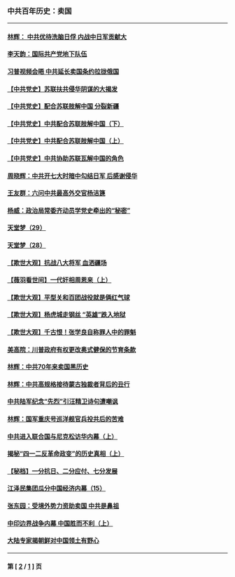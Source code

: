 ### 中共百年历史：卖国
---
#### [林辉： 中共优待洗脑日俘 内战中日军贡献大](../../pages/nf1176117/n13624644.md?11200430) 
#### [李天韵：国际共产党地下队伍](../../pages/nf1176117/n13611808.md?11200430) 
#### [习普视频会晤 中共延长卖国条约拉拢俄国](../../pages/nf1176117/n13060971.md?11200430) 
#### [【中共党史】苏联扶共侵华阴谋的大揭发](../../pages/nf1176117/n13056050.md?11200430) 
#### [【中共党史】配合苏联肢解中国 分裂新疆](../../pages/nf1176117/n13040700.md?11200430) 
#### [【中共党史】中共配合苏联肢解中国（下）](../../pages/nf1176117/n13035660.md?11200430) 
#### [【中共党史】中共配合苏联肢解中国（上）](../../pages/nf1176117/n13030262.md?11200430) 
#### [【中共党史】中共协助苏联瓦解中国的角色](../../pages/nf1176117/n13018109.md?11200430) 
#### [周晓辉：中共开七大时暗中勾结日军 后感谢侵华](../../pages/nf1176117/n12921960.md?11200430) 
#### [王友群：六问中共最高外交官杨洁篪](../../pages/nf1176117/n12836495.md?11200430) 
#### [杨威：政治局常委齐动员学党史牵出的“秘密”](../../pages/nf1176117/n12764642.md?11200430) 
#### [天堂梦（29）](../../pages/nf1176117/n12408465.md?11200430) 
#### [天堂梦（28）](../../pages/nf1176117/n12408309.md?11200430) 
#### [【欺世大观】抗战八大将军 血洒疆场](../../pages/nf1176117/n12357044.md?11200430) 
#### [【薇羽看世间】一代奸相周恩来（上）](../../pages/nf1176117/n12401109.md?11200430) 
#### [【欺世大观】平型关和百团战役就是俩红气球](../../pages/nf1176117/n12359157.md?11200430) 
#### [【欺世大观】杨虎城走钢丝 “英雄”跌入地狱](../../pages/nf1176117/n12358840.md?11200430) 
#### [【欺世大观】千古恨！张学良自称罪人中的罪魁](../../pages/nf1176117/n12358629.md?11200430) 
#### [美高院：川普政府有权更改奥式健保的节育条款](../../pages/nf1176117/n12242171.md?11200430) 
#### [林辉：中共70年来卖国黑历史](../../pages/nf1176117/n11552181.md?11200430) 
#### [林辉：中共高规格接待蒙古独裁者背后的丑行](../../pages/nf1176117/n11225005.md?11200430) 
#### [中共陆军纪念“先烈”引汪精卫诗句遭嘲讽](../../pages/nf1176117/n11153345.md?11200430) 
#### [林辉：国军重庆号巡洋舰官兵投共后的苦难](../../pages/nf1176117/n10997801.md?11200430) 
#### [中共进入联合国与尼克松访华内幕（上）](../../pages/nf1176117/n10138788.md?11200430) 
#### [揭秘“四一二反革命政变”的历史真相（上）](../../pages/nf1176117/n9996650.md?11200430) 
#### [【秘档】一分抗日、二分应付、七分发展](../../pages/nf1176117/n9331484.md?11200430) 
#### [江泽民集团瓜分中国经济内幕（15）](../../pages/nf1176117/n9268584.md?11200430) 
#### [张东园：受境外势力资助卖国 中共是鼻祖](../../pages/nf1176117/n9272480.md?11200430) 
#### [中印边界战争内幕 中国胜而不利（上）](../../pages/nf1176117/n9252458.md?11200430) 
#### [大陆专家揭朝鲜对中国领土有野心](../../pages/nf1176117/n9074056.md?11200430) 

---
#### 第 [ [2](./2.md?11200430) / [1](./1.md?11200430) ] 页
